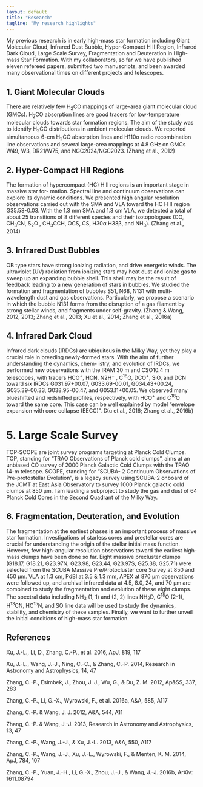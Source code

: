 ```yaml
---
layout: default
title: "Research"
tagline: "My research highlights"
---
```



<!--
## 1. [The discovery of an infrared bipolar outflow](http://adsabs.harvard.edu/abs/2012A%26A...540A..95)
-->
<!--
On the basis of GLIMPSE data we discovered a proto-stellar system driving a bipolar outﬂow. The bipolar outﬂow closely resembles the shape of an hourglass in the infrared. The total luminosity 5507 Lsun, derived from IRAS fluxes, indicates the ongoing formation of a massive star in this region. The spectral energy distribution (SED) of the driving source is fitted with an online SED fitting tool, which results in a spectral index of about 1.2. This, along with the presence of a bipolar outﬂow, suggests the detection of a Class I protostar. The driving source indicates prominent infrared excesses in color-color diagrams based on archived 2 MASS and GLIMPSE data, which is in line with an early evolutionary stage of the system.
-->
<!--
![]({{ site.baseurl }}/img/Bipolar.png)
-->

My previous research is in early high-mass star formation including Giant Molecular Cloud,
Infrared Dust Bubble, Hyper-Compact H II Region, Infrared Dark Cloud, Large Scale Survey,
Fragmentation and Deuteration in High-mass Star Formation. With my collaborators, so far
we have published eleven refereed papers, submitted two manuscripts, and been awarded many
observational times on different projects and telescopes.


## 1. Giant Molecular Clouds

There are relatively few H<sub>2</sub>CO mappings of large-area giant molecular cloud (GMCs). H<sub>2</sub>CO
absorption lines are good tracers for low-temperature molecular clouds towards star formation
regions. The aim of the study was to identify H<sub>2</sub>CO distributions in ambient molecular clouds.
We reported simultaneous 6-cm H<sub>2</sub>CO absorption lines and H110α radio recombination line
observations and several large-area mappings at 4.8 GHz on GMCs W49, W3, DR21/W75, and
NGC2024/NGC2023. (Zhang et al., 2012)


## 2. Hyper-Compact HII Regions


The formation of hypercompact (HC) H II regions is an important stage in massive star for-
mation. Spectral line and continuum observations can explore its dynamic conditions. We
presented high angular resolution observations carried out with the SMA and VLA toward the
HC H II region G35.58-0.03. With the 1.3 mm SMA and 1.3 cm VLA, we detected a total of
about 25 transitions of 8 different species and their isotopologues (CO, CH<sub>3</sub>CN, S<sub>2</sub>O , CH<sub>3</sub>CCH,
OCS, CS, H30α H38β, and NH<sub>3</sub>). (Zhang et al., 2014)


## 3. Infrared Dust Bubbles


OB type stars have strong ionizing radiation, and drive energetic winds. The ultraviolet (UV)
radiation from ionizing stars may heat dust and ionize gas to sweep up an expanding bubble
shell. This shell may be the result of feedback leading to a new generation of stars in bubbles.
We studied the formation and fragmentation of bubbles S51, N68, N131 with multi-wavelength
dust and gas observations. Particularly, we propose a scenario in which the bubble N131 forms
from the disruption of a gas filament by strong stellar winds, and fragments under self-gravity.
(Zhang & Wang, 2012, 2013; Zhang et al., 2013; Xu et al., 2014; Zhang et al., 2016a)


## 4. Infrared Dark Cloud


Infrared dark clouds (IRDCs) are ubiquitous in the Milky Way, yet they play a crucial role
in breeding newly-formed stars. With the aim of further understanding the dynamics, chem-
istry, and evolution of IRDCs, we performed new observations with the IRAM 30 m and 
CSO10.4 m telescopes, with tracers HCO<sup>+</sup>, HCN, N2H<sup>+</sup> , C<sup>18</sup>O, DCO<sup>+</sup>, SiO, and DCN toward
six IRDCs G031.97+00.07, G033.69-00.01, G034.43+00.24, G035.39-00.33, G038.95-00.47, and
G053.11+00.05. We observed many blueshifted and redshifted profiles, respectively, with HCO<sup>+</sup>
and C<sup>18</sup>O toward the same core. This case can be well explained by model “envelope expansion
with core collapse (EECC)”. (Xu et al., 2016; Zhang et al., 2016b)


# 5. Large Scale Survey


TOP-SCOPE are joint survey programs targeting at Planck Cold Clumps. TOP, standing
for “TRAO Observations of Planck cold clumps”, aims at an unbiased CO survey of 2000
Planck Galactic Cold Clumps with the TRAO 14-m telesope. SCOPE, standing for “SCUBA-
2 Continuum Observations of Pre-protostellar Evolution”, is a legacy survey using SCUBA-2
onboard of the JCMT at East Asia Observatory to survey 1000 Planck galactic cold clumps at
850 μm. I am leading a subproject to study the gas and dust of 64 Planck Cold Cores in the
Second Quadrant of the Milky Way.


## 6. Fragmentation, Deuteration, and Evolution


The fragmentation at the earliest phases is an important process of massive star formation.
Investigations of starless cores and prestellar cores are crucial for understanding the origin of
the stellar initial mass function. However, few high-angular resolution observations toward the
earliest high-mass clumps have been done so far. Eight massive precluster clumps (G18.17,
G18.21, G23.97N, G23.98, G23.44, G23.97S, G25.38, G25.71) were selected from the SCUBA
Massive Pre/Protocluster core Survey at 850 and 450 μm. VLA at 1.3 cm, PdBI at 3.5 & 1.3
mm, APEX at 870 μm observations were followed up, and archival infrared data at 4.5, 8.0, 24,
and 70 μm are combined to study the fragmentation and evolution of these eight clumps. The
spectral data including NH<sub>3</sub> (1, 1) and (2, 2) lines NH<sub>2</sub>D, C<sup>18</sup>O (2-1), H<sup>13</sup>CN, HC<sup>15</sup>N, and SO
line data will be used to study the dynamics, stability, and chemistry of these samples. Finally,
we want to further unveil the initial conditions of high-mass star formation.

## References

Xu, J.-L., Li, D., Zhang, C.-P., et al. 2016, ApJ, 819, 117

Xu, J.-L., Wang, J.-J., Ning, C.-C., & Zhang, C.-P. 2014, Research in Astronomy and Astrophysics, 14, 47

Zhang, C.-P., Esimbek, J., Zhou, J. J., Wu, G., & Du, Z. M. 2012, Ap&SS, 337, 283

Zhang, C.-P., Li, G.-X., Wyrowski, F., et al. 2016a, A&A, 585, A117

Zhang, C.-P. & Wang, J. J. 2012, A&A, 544, A11

Zhang, C.-P. & Wang, J.-J. 2013, Research in Astronomy and Astrophysics, 13, 47

Zhang, C.-P., Wang, J.-J., & Xu, J.-L. 2013, A&A, 550, A117

Zhang, C.-P., Wang, J.-J., Xu, J.-L., Wyrowski, F., & Menten, K. M. 2014, ApJ, 784, 107

Zhang, C.-P., Yuan, J.-H., Li, G.-X., Zhou, J.-J., & Wang, J.-J. 2016b, ArXiv: 1611.08794
